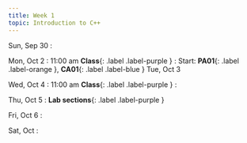 ```yaml
---
title: Week 1
topic: Introduction to C++
---
```

Sun, Sep 30
: [](#)

Mon, Oct 2
: 11:00 am **Class**{: .label .label-purple }
: Start: **PA01**{: .label .label-orange }, **CA01**{: .label .label-blue }
Tue, Oct 3



Wed, Oct 4
: 11:00 am **Class**{: .label .label-purple } 
: [](#)

Thu, Oct 5
: **Lab sections**{: .label .label-purple }

Fri, Oct 6
: [](#)

Sat, Oct
: [](#)

